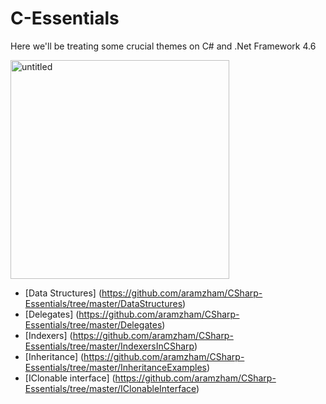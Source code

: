 # C-Essentials
Here we'll be treating some crucial themes on C# and .Net Framework 4.6

<img width="350" alt="untitled" src="https://cloud.githubusercontent.com/assets/25085025/22407334/fd8cf272-e67d-11e6-935d-b0195fe21ac7.png">

* [Data Structures] (https://github.com/aramzham/CSharp-Essentials/tree/master/DataStructures)
* [Delegates] (https://github.com/aramzham/CSharp-Essentials/tree/master/Delegates)
* [Indexers] (https://github.com/aramzham/CSharp-Essentials/tree/master/IndexersInCSharp)
* [Inheritance] (https://github.com/aramzham/CSharp-Essentials/tree/master/InheritanceExamples)
* [IClonable interface] (https://github.com/aramzham/CSharp-Essentials/tree/master/IClonableInterface)
